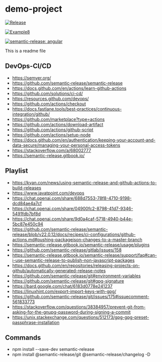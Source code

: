 
# demo-project

[![Release](https://github.com/SoufianeSaadouni/demo-project/actions/workflows/release.yml/badge.svg)](https://github.com/SoufianeSaadouni/demo-project/actions/workflows/release.yml)

[![Example8](https://github.com/SoufianeSaadouni/demo-project/actions/workflows/example8.yml/badge.svg)](https://github.com/SoufianeSaadouni/demo-project/actions/workflows/example8.yml)

[![semantic-release: angular](https://img.shields.io/badge/semantic--release-angular-e10079?logo=semantic-release)](https://github.com/semantic-release/semantic-release)

This is a readme file

## DevOps-CI/CD

- <https://semver.org/>
- <https://github.com/semantic-release/semantic-release>
- <https://docs.github.com/en/actions/learn-github-actions>
- <https://github.com/solutions/ci-cd/>
- <https://resources.github.com/devops/>
- <https://github.com/actions/checkout>
- <https://docs.fastlane.tools/best-practices/continuous-integration/github/>
- <https://github.com/marketplace?type=actions>
- <https://github.com/actions/download-artifact>
- <https://github.com/actions/github-script>
- <https://github.com/actions/setup-node>
- <https://docs.github.com/en/authentication/keeping-your-account-and-data-secure/managing-your-personal-access-tokens>
- <https://stackoverflow.com/a/68002777>
- <https://semantic-release.gitbook.io/>

## Playlist

- <https://kyan.com/news/using-semantic-release-and-github-actions-to-build-releases>
- <https://www.javatpoint.com/devops>
- <https://chat.openai.com/share/688d7553-78f8-4710-9198-dcd84ae4a7cf>
- <https://chat.openai.com/share/04900fc2-8798-41d7-9346-5491fdb7bf8d>
- <https://chat.openai.com/share/9d0a4caf-5718-4940-b44e-5bc87e450c94>
- <https://github.com/semantic-release/semantic-release/blob/v22.0.12/docs/recipes/ci-configurations/github-actions.md#pushing-packagejson-changes-to-a-master-branch>
- <https://semantic-release.gitbook.io/semantic-release/usage/plugins>
- <https://github.com/semantic-release/gitlab/issues/158>
- <https://semantic-release.gitbook.io/semantic-release/support/faq#can-i-use-semantic-release-to-publish-non-javascript-packages>
- <https://docs.github.com/en/repositories/releasing-projects-on-github/automatically-generated-release-notes>
- <https://github.com/semantic-release/git#environment-variables>
- <https://github.com/semantic-release/git#gpg-signature>
- <https://bard.google.com/chat/6183d0778e241237>
- <https://linuxhint.com/export-import-keys-with-gpg/>
- <https://github.com/semantic-release/git/issues/175#issuecomment-561833773>
- <https://stackoverflow.com/questions/38384957/prevent-git-from-asking-for-the-gnupg-password-during-signing-a-commit>
- <https://unix.stackexchange.com/questions/512173/gpg-gpg-preset-passphrase-installation>


## Commands

- npm install --save-dev semantic-release
- npm install @semantic-release/git @semantic-release/changelog -D
